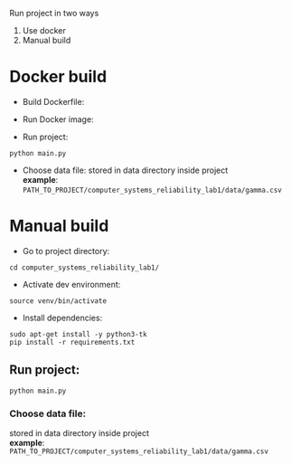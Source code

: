 Run project in two ways

1. Use docker
2. Manual build


# Docker build

- Build Dockerfile:
  
- Run Docker image:

- Run project:
```
python main.py
```
  
- Choose data file:
stored in data directory inside project  
__example__: `PATH_TO_PROJECT/computer_systems_reliability_lab1/data/gamma.csv`

# Manual build

- Go to project directory:
```
cd computer_systems_reliability_lab1/
```

- Activate dev environment:
```
source venv/bin/activate
```
   
- Install dependencies:
```
sudo apt-get install -y python3-tk
pip install -r requirements.txt
```
  
## Run project:
```
python main.py
```
  
### Choose data file:
stored in data directory inside project  
__example__: `PATH_TO_PROJECT/computer_systems_reliability_lab1/data/gamma.csv`
